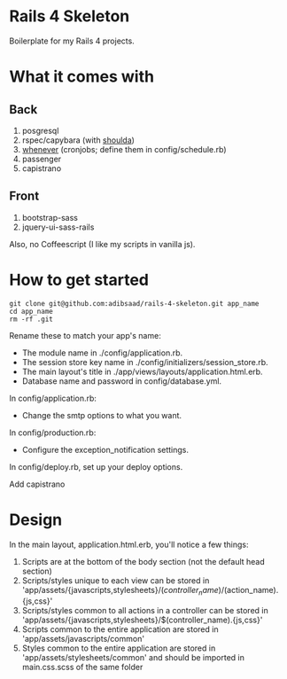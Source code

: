 # Rails 4 Skeleton

Boilerplate for my Rails 4 projects.

# What it comes with


## Back
1. posgresql
2. rspec/capybara (with [shoulda](https://github.com/thoughtbot/shoulda))
3. [whenever](https://github.com/javan/whenever) (cronjobs; define them in config/schedule.rb)
4. passenger
5. capistrano

## Front
1. bootstrap-sass
2. jquery-ui-sass-rails

Also, no Coffeescript (I like my scripts in vanilla js).

# How to get started

```
git clone git@github.com:adibsaad/rails-4-skeleton.git app_name
cd app_name
rm -rf .git
```

Rename these to match your app's name:
- The module name in ./config/application.rb.
- The session store key name in ./config/initializers/session_store.rb.
- The main layout's title in ./app/views/layouts/application.html.erb.
- Database name and password in config/database.yml.

In config/application.rb:
- Change the smtp options to what you want.

In config/production.rb:
- Configure the exception_notification settings.

In config/deploy.rb, set up your deploy options.

Add capistrano

# Design

In the main layout, application.html.erb, you'll notice a few things:
  1. Scripts are at the bottom of the body section (not the default head section)
  2. Scripts/styles unique to each view can be stored in 'app/assets/{javascripts,stylesheets}/$(controller_name)/$(action_name).{js,css}'
  3. Scripts/styles common to all actions in a controller can be stored in 'app/assets/{javascripts,stylesheets}/$(controller_name).{js,css}'
  4. Scripts common to the entire application are stored in 'app/assets/javascripts/common'
  5. Styles common to the entire application are stored in 'app/assets/stylesheets/common' and should be imported in main.css.scss of the same folder
